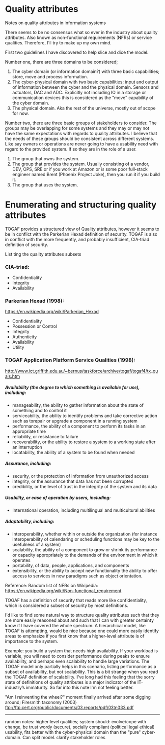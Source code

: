 # Quality attributes
Notes on quality attributes in information systems

There seems to be no consensus what so ever in the industry about quality attributes. Also known as non-functional requirements (NFRs) or service qualities. Therefore, I'll try to make up my own mind.

First two guidelines I have discovered to help slice and dice the model.

Number one, there are three domains to be considered;
1) The cyber domain (or information domain?) with three basic capabilities; store, move and process information.
2) The cyber-physical domain with two basic capabilities; input and output of information between the cyber and the physical domain. Sensors and actuators, DAC and ADC. Explicitly not including IO in a storage or communication devices this is considered as the "move" capability of the cyber domain.
3) The physical domain. Aka the rest of the universe, mostly out of scope for now.

Number two, there are three basic groups of stakeholders to consider. The groups may be overlapping for some systems and they may or may not have the same expectations with regards to quality attributes. I believe that the needs of these groups should be consistent across different systems. Like say owners or operations are never going to have a usability need with regard to the provided system. If so they are in the role of a user.
1) The group that owns the system.
2) The group that provides the system. Usually consisting of a vendor, DEV, OPS, SRE or if you work at Amazon or is some poor full-stack engineer named Brent (Phoenix Project Joke), then you run it if you build it.
3) The group that uses the system.

# Enumerating and structuring quality attributes

TOGAF provides a structured view of Quality attributes, however it seems to be in conflict with the Parkerian Hexad definition of security. TOGAF is also in conflict with the more frequently, and probably insufficient, CIA-triad definition of security.

List ting the quality attributes subsets

### CIA-triad:
- Confidentiality
- Integrity
- Availability

### Parkerian Hexad (1998):
https://en.wikipedia.org/wiki/Parkerian_Hexad
- Confidentiality
- Possession or Control
- Integrity
- Authenticity
- Availability
- Utility

### TOGAF Application Platform Service Qualities (1998):
http://www.ict.griffith.edu.au/~bernus/taskforce/archive/togaf/togaf4/tx_quals.htm
##### Availability (the degree to which something is available for use), including:
* manageability, the ability to gather information about the state of something and to control it
* serviceability, the ability to identify problems and take corrective action such as torepair or upgrade a component in a running system
* performance, the ability of a component to perform its tasks in an appropriate time
* reliability, or resistance to failure
* recoverability, or the ability to restore a system to a working state after an interruption
* locatability, the ability of a system to be found when needed
##### Assurance, including:
* security, or the protection of information from unauthorized access
* integrity, or the assurance that data has not been corrupted
* credibility, or the level of trust in the integrity of the system and its data
##### Usability, or ease of operation by users, including:
* International operation, including multilingual and multicultural abilities
##### Adaptability, including:
* interoperability, whether within or outside the organization (for instance interoperability of calendaring or scheduling functions may be key to the usefulness of a system)
* scalability, the ability of a component to grow or shrink its performance or capacity appropriately to the demands of the environment in which it operates
* portability, of data, people, applications, and components
* extensibility, or the ability to accept new functionality the ability to offer access to services in new paradigms such as object orientation.

Reference:
Random list of NFRs on Wikipedia:
https://en.wikipedia.org/wiki/Non-functional_requirement

TOGAF has a definition of security that reads more like confidentiality, which is considered a subset of security by most definitions.

I'd like to find some natural way to structure quality attributes such that they are more easily reasoned about and such that I can with greater certainty know if I have covered the whole spectrum. A hierarchical model, like TOGAF is attempting, would be nice because one could more easily identify areas to emphasize if you first know that a higher-level attribute is of importance to the system.

Example: you build a system that needs high availability. If your workload is variable, you will need to consider performance during peaks to ensure availability, and perhaps even scalability to handle large variations. The TOGAF model only partially helps in this scenario, listing performance as a subset of availability, but not scalability. This is a bit strange when you read the TOGAF definition of scalability. I've long had this feeling that the sorry state of definitions of quality attributes is a major indicator of the IT-industry’s immaturity. So far into this note I'm not feeling better.

"Am I reinventing the wheel?" moment finally arrived after some digging around; Firesmith taxonomy (2003) ftp://ftp.cert.org/public/documents/03.reports/pdf/03tn033.pdf

---
random notes: higher level qualities; system should: evolve/cope with change, be trust wordy (secure), socially compliant (political legal ethical) usability, fits better with the cyber-physical domain than the "pure" cyber-domain. Can split model. clarify stakeholder roles.
